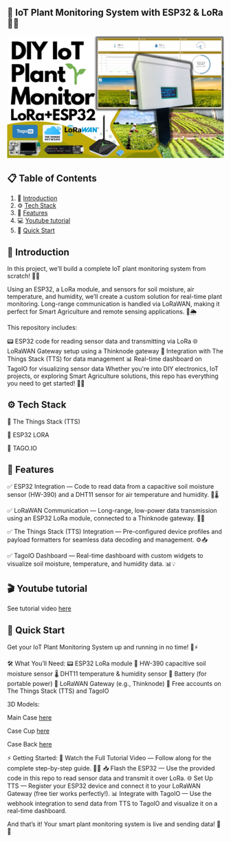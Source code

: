 ## <a name="introduction">🌿 IoT Plant Monitoring System with ESP32 & LoRa 📡🌱 </a>

<img src="https://github.com/rch-goldsnaker/esp32-lora-humidity-temperature/blob/main//banner.jpg" alt="Project Banner">

## 📋 <a name="table">Table of Contents</a>

1. 🤖 [Introduction](#introduction)
2. ⚙️ [Tech Stack](#tech-stack)
3. 🔋 [Features](#features)
4. 💻 [Youtube tutorial](#youtube)
5. 🤸 [Quick Start](#quick-start)
   
## <a name="introduction">🤖 Introduction</a>

In this project, we’ll build a complete IoT plant monitoring system from scratch! 🌾✨

Using an ESP32, a LoRa module, and sensors for soil moisture, air temperature, and humidity, we’ll create a custom solution for real-time plant monitoring. Long-range communication is handled via LoRaWAN, making it perfect for Smart Agriculture and remote sensing applications. 📡🌦️

This repository includes:

📟 ESP32 code for reading sensor data and transmitting via LoRa
🌐 LoRaWAN Gateway setup using a Thinknode gateway
🔗 Integration with The Things Stack (TTS) for data management
📊 Real-time dashboard on TagoIO for visualizing sensor data
Whether you're into DIY electronics, IoT projects, or exploring Smart Agriculture solutions, this repo has everything you need to get started! 🌱🚀

## <a name="tech-stack">⚙️ Tech Stack</a>

💎 The Things Stack (TTS)

💎 ESP32 LORA 

💎 TAGO.IO

## <a name="features">🔋 Features</a>

✅ ESP32 Integration — Code to read data from a capacitive soil moisture sensor (HW-390) and a DHT11 sensor for air temperature and humidity. 🌱🌡️

✅ LoRaWAN Communication — Long-range, low-power data transmission using an ESP32 LoRa module, connected to a Thinknode gateway. 📡🔗

✅ The Things Stack (TTS) Integration — Pre-configured device profiles and payload formatters for seamless data decoding and management. ⚙️📥

✅ TagoIO Dashboard — Real-time dashboard with custom widgets to visualize soil moisture, temperature, and humidity data. 📊💡

## <a name="youtube">🎬 Youtube tutorial</a>

See tutorial video [here](https://youtu.be/3G8kS25oRRI?si=o8mkDPI3U5oV8UBL)

## <a name="quick-start">🤸 Quick Start</a>

Get your IoT Plant Monitoring System up and running in no time! 🌱⚡

🛠 What You’ll Need:
📟 ESP32 LoRa module
🌾 HW-390 capacitive soil moisture sensor
🌡 DHT11 temperature & humidity sensor
🔋 Battery (for portable power)
📡 LoRaWAN Gateway (e.g., Thinknode)
💎 Free accounts on The Things Stack (TTS) and TagoIO

3D Models:

Main Case [here](https://drive.google.com/file/d/1JsBSK5fQnt4c022JBEDRmdKPCml3_VGz/view?usp=drive_link)

Case Cup [here](https://drive.google.com/file/d/1jItS_1_Zx4TILf-dj8dBhA6uBDGttseb/view?usp=drive_link)

Case Back [here](https://drive.google.com/file/d/1dJU65UFFDw4whuMo_ZQj6i-t7nW5yTFz/view?usp=drive_link)



⚡ Getting Started:
🔗 Watch the Full Tutorial Video — Follow along for the complete step-by-step guide. 🎥🚀
📥 Flash the ESP32 — Use the provided code in this repo to read sensor data and transmit it over LoRa.
🌐 Set Up TTS — Register your ESP32 device and connect it to your LoRaWAN Gateway (free tier works perfectly!).
📊 Integrate with TagoIO — Use the webhook integration to send data from TTS to TagoIO and visualize it on a real-time dashboard.

And that’s it! Your smart plant monitoring system is live and sending data! 🌾📡